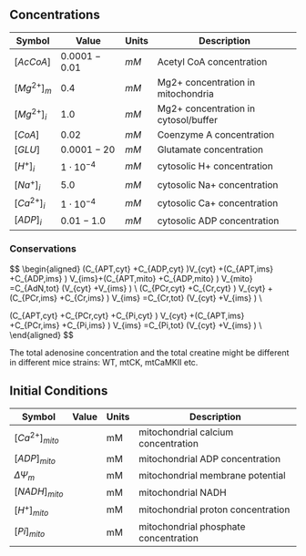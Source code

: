 ## Concentrations

| Symbol        | Value             | Units | Description                          |
| ------------- | ----------------- | ----- | ------------------------------------ |
| $[AcCoA]$     | $0.0001 - 0.01$   | $mM$  | Acetyl CoA concentration             |
| $[Mg^{2+}]_m$ | $0.4$             | $mM$  | Mg2+ concentration in mitochondria   |
| $[Mg^{2+}]_i$ | $1.0$             | $mM$  | Mg2+ concentration in cytosol/buffer |
| $[CoA]$       | $0.02$            | $mM$  | Coenzyme A concentration             |
| $[GLU]$       | $0.0001 - 20$     | $mM$  | Glutamate concentration              |
| $[H^+]_i$     | $1 \cdot 10^{-4}$ | $mM$  | cytosolic H+ concentration           |
| $[Na^+]_i$    | $5.0$             | $mM$  | cytosolic Na+ concentration          |
| $[Ca^{2+}]_i$ | $1 \cdot 10^{-4}$ | $mM$  | cytosolic Ca+ concentration          |
| $[ADP]_i$     | $0.01-1.0$        | $mM$  | cytosolic ADP concentration          |

### Conservations

$$
\begin{aligned}
(C_{APT,cyt} +C_{ADP,cyt} )V_{cyt} +(C_{APT,ims} +C_{ADP,ims} ) V_{ims}+(C_{APT,mito} +C_{ADP,mito} ) V_{mito} =C_{AdN,tot} (V_{cyt} +V_{ims} ) \\
(C_{PCr,cyt} +C_{Cr,cyt} ) V_{cyt} +(C_{PCr,ims} +C_{Cr,ims} ) V_{ims} =C_{Cr,tot} (V_{cyt} +V_{ims} ) \\

(C_{APT,cyt} +C_{PCr,cyt} +C_{Pi,cyt} ) V_{cyt} +(C_{APT,ims} +C_{PCr,ims} +C_{Pi,ims} ) V_{ims} =C_{Pi,tot}  (V_{cyt} +V_{ims} ) \\
\end{aligned}
$$

The total adenosine concentration and the total creatine might be different in different mice strains: WT, mtCK,  mtCaMKII etc.


## Initial Conditions

| Symbol                         | Value | Units | Description                           |
| ------------------------------ | ----- | ----- | ------------------------------------- |
| $\left[ Ca^{2+}\right]_{mito}$ |       | mM    | mitochondrial calcium concentration   |
| $[ADP]_{mito}$                 |       | mM    | mitochondrial ADP concentration       |
| $\Delta \Psi _{m}$             |       | mM    | mitochondrial membrane potential      |
| $[NADH]_{mito}$                |       | mM    | mitochondrial NADH                    |
| $\left[ H^{+}\right]_{mito}$   |       | mM    | mitochondrial proton concentration    |
| $[Pi]_{mito}$                  |       | mM    | mitochondrial phosphate concentration |
